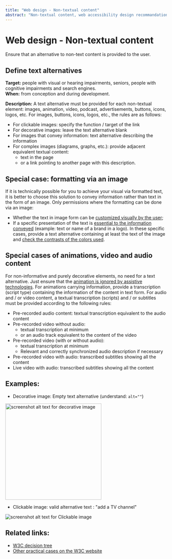 ```yaml
---
title: "Web design - Non-textual content"
abstract: "Non-textual content, web accessibility design recommandations"
---
```


# Web design - Non-textual content

<p class="lead">Ensure that an alternative to non-text content is provided to the user.</p>

## Define text alternatives

**Target:** people with visual or hearing impairments, seniors, people with cognitive impairments and search engines.  
**When:** from conception and during development.

**Description:**
A text alternative must be provided for each non-textual element: images, animation, video, podcast, advertisements, buttons, icons, logos, etc.
For images, buttons, icons, logos, etc., the rules are as follows:
* For clickable images: specify the function / target of the link
* For decorative images: leave the text alternative blank
* For images that convey information: text alternative describing the information
* For complex images (diagrams, graphs, etc.): provide adjacent equivalent textual content:
  * text in the page
  * or a link pointing to another page with this description.

## Special case: formatting via an image
If it is technically possible for you to achieve your visual via formatted text, it is better to choose this solution to convey information rather than text in the form of an image.
Only permissions where the formatting can be done via an image:
*	Whether the text in image form can be [customized visually by the user](https://www.w3.org/Translations/NOTE-UNDERSTANDING-WCAG20-fr/visual-audio-contrast-text-presentation.html#visually-customizeddef);
*	If a specific presentation of the text is [essential to the information conveyed](https://www.w3.org/Translations/NOTE-UNDERSTANDING-WCAG20-fr/visual-audio-contrast-text-presentation.html#essentialdef) (example: text or name of a brand in a logo).
In these specific cases, provide a text alternative containing at least the text of the image and [check the contrasts of the colors used](/en/web/toolbox/methods-and-test-tools/color-contrast-level/).


## Special cases of animations, video and audio content
For non-informative and purely decorative elements, no need for a text alternative. Just ensure that the [animation is ignored by assistive technologies](/en/web/components-examples/accessible-hiding/).
For animations carrying information, provide a transcription (script type) containing the information of the content in text form.
For audio and / or video content, a textual transcription (scripts) and / or subtitles must be provided according to the following rules: 

- Pre-recorded audio content: textual transcription equivalent to the audio content
- Pre-recorded video without audio: 
  - textual transcription at minimum 
  - or an audio track equivalent to the content of the video 
- Pre-recorded video (with or without audio): 
  - textual transcription at minimum 
  - Relevant and correctly synchronized audio description if necessary 
- Pre-recorded video with audio: transcribed subtitles showing all the content
- Live video with audio: transcribed subtitles showing all the content

## Examples: 
* Decorative image: Empty text alternative (understand: `alt=""`)
<img alt="screenshot alt text for decorative image" src="../../images/alt_text_deco.png" width="300"/> 

* Clickable image: valid alternative text : "add a TV channel" 
<img alt="screenshot alt text for Clickable image" src="../../images/image_cliquable.png"/>

## Related links:
* [W3C decision tree](https://www.w3.org/WAI/tutorials/images/decision-tree/) 
* [Other practical cases on the W3C website](https://www.w3.org/WAI/WCAG21/quickref/#non-text-content)
